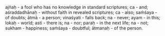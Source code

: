ajñaḥ - a fool who has no knowledge in standard scriptures; ca - and; aśraddadhānaḥ - without faith in revealed scriptures; ca - also; saṁśaya - of doubts; ātmā - a person; vinaśyati - falls back; na - never; ayam - in this; lokaḥ - world; asti - there is; na - nor; paraḥ - in the next life; na - not; sukham - happiness; saṁśaya - doubtful; ātmanaḥ - of the person.